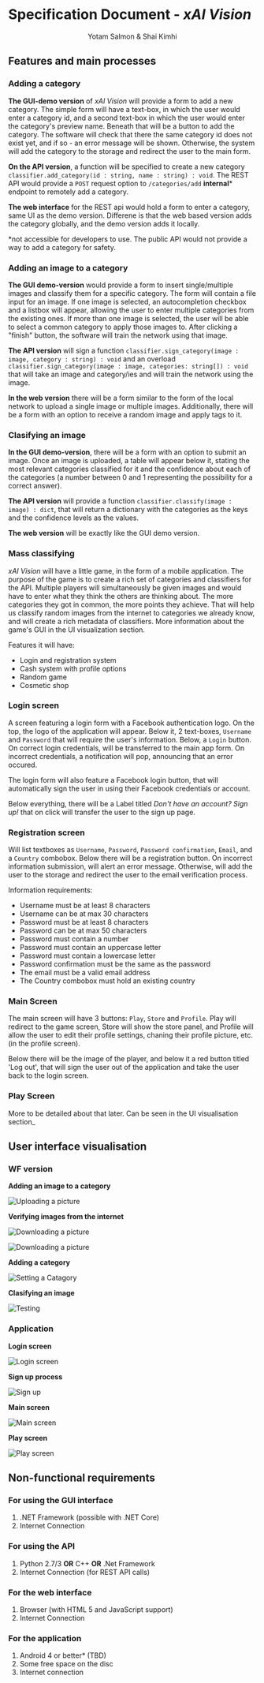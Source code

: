 # Specification Document - _xAI Vision_ #
<center>Yotam Salmon &amp; Shai Kimhi</center>

## Features and main processes ##

### Adding a category ###

**The GUI-demo version** of *xAI Vision* will provide a form to add a new category. The simple form will have a text-box, in which the user would enter a category id, and a second text-box in which the user would enter the category's preview name. Beneath that will be a button to add the category. The software will check that there the same category id does not exist yet, and if so - an error message will be shown. Otherwise, the system will add the category to the storage and redirect the user to the main form.

**On the API version**, a function will be specified to create a new category `classifier.add_category(id : string, name : string) : void`. The REST API would provide a `POST` request option to  `/categories/add` **internal*** endpoint to remotely add a category.

**The web interface** for the REST api would hold a form to enter a category, same UI as the demo version. Differene is that the web based version adds the category globally, and the demo version adds it locally.

*not accessible for developers to use. The public API would not provide a way to add a category for safety.

### Adding an image to a category ###

**The GUI demo-version** would provide a form to insert single/multiple images and classify them for a specific category. The form will contain a file input for an image.
If one image is selected, an autocompletion checkbox and a listbox will appear, allowing the user to enter multiple categories from the existing ones. If more than one image is selected,
the user will be able to select a common category to apply those images to. After clicking a "finish" button, the software will train the network using that image.

**The API version** will sign a function `classifier.sign_category(image : image, category : string) : void` and an overload `classifier.sign_category(image : image, categories: string[]) : void` that will take an image and category/ies and will train the network using the image.

**In the web version** there will be a form similar to the form of the local network to upload a single image or multiple images. Additionally, there will be a form with an option to receive a random image and apply tags to it. 

### Clasifying an image ###

**In the GUI demo-version**, there will be a form with an option to submit an image. Once an image is uploaded, a table will appear below it, stating the most relevant categories classified for it and the confidence about each of the categories (a number between 0 and 1 representing the possibility for a correct answer).

**The API version** will provide a function `classifier.classify(image : image) : dict`, that will return a dictionary with the categories as the keys and the confidence levels as the values.

**The web version** will be exactly like the GUI demo version.

### Mass classifying ###

_xAI Vision_ will have a little game, in the form of a mobile application. The purpose of the game is to create a rich set of categories and classifiers for the API. Multiple players will simultaneously be given images and would have to enter what they think the others are thinking about. The more categories they got in common, the more points they achieve. That will help us classify random images from the internet to categories we already know, and will create a rich metadata of classifiers. More information about the game's GUI in the UI visualization section.

Features it will have:
+ Login and registration system
+ Cash system with profile options
+ Random game
+ Cosmetic shop

### Login screen ###

A screen featuring a login form with a Facebook authentication logo. On the top, the logo of the application will appear. Below it, 2 text-boxes, `Username` and `Password` that will require the user's information. Below, a `Login` button. On correct login credentials, will be transferred to the main app form. On incorrect credentials, a notification will pop, announcing that an error occured. 

The login form will also feature a Facebook login button, that will automatically sign the user in using their Facebook credentials or account.

Below everything, there will be a Label titled _Don't have an account? Sign up!_ that on click will transfer the user to the sign up page.

### Registration screen ###

Will list textboxes as `Username`, `Password`, `Password confirmation`, `Email`, and a `Country` combobox. Below there will be a registration button. On incorrect information submission, will alert an error message. Otherwise, will add the user to the storage and redirect the user to the email verification process.

Information requirements: 
+ Username must be at least 8 characters
+ Username can be at max 30 characters
+ Password must be at least 8 characters
+ Password can be at max 50 characters
+ Password must contain a number
+ Password must contain an uppercase letter
+ Password must contain a lowercase letter
+ Password confirmation must be the same as the password
+ The email must be a valid email address
+ The Country combobox must hold an existing country

### Main Screen ###

The main screen will have 3 buttons: `Play`, `Store` and `Profile`. Play will redirect to the game screen, Store will show the store panel, and Profile will allow the user to edit their profile settings, chaning their profile picture, etc. (in the profile screen).

Below there will be the image of the player, and below it a red button titled 'Log out', that will sign the user out of the application and take the user back to the login screen.

### Play Screen ###

More to be detailed about that later. Can be seen in the UI visualisation section_


## User interface visualisation ##

### WF version ###

**Adding an image to a category**

![Uploading a picture](https://github.com/yotam180/xAI/blob/master/docs/xAI%20Vision/images/Uploading%20Picture.PNG?raw=true)


**Verifying images from the internet**

![Downloading a picture](https://github.com/yotam180/xAI/blob/master/docs/xAI%20Vision/images/Download1.PNG?raw=true)

![Downloading a picture](https://github.com/yotam180/xAI/blob/master/docs/xAI%20Vision/images/Download2.PNG?raw=true)

**Adding a category**

![Setting a Catagory](https://github.com/yotam180/xAI/blob/master/docs/xAI%20Vision/images/AddCatagory.PNG?raw=true)

**Clasifying an image**

![Testing](https://github.com/yotam180/xAI/blob/master/docs/xAI%20Vision/images/Test.PNG?raw=true)

### Application ###

**Login screen**

![Login screen](https://raw.githubusercontent.com/yotam180/xAI/master/docs/xAI%20Vision/images/first_form.png)

**Sign up process**

![Sign up](https://raw.githubusercontent.com/yotam180/xAI/master/docs/xAI%20Vision/images/signup.png)

**Main screen**

![Main screen](https://raw.githubusercontent.com/yotam180/xAI/master/docs/xAI%20Vision/images/main_form.png)

**Play screen**

![Play screen](https://raw.githubusercontent.com/yotam180/xAI/master/docs/xAI%20Vision/images/play.png)

## Non-functional requirements ##

### For using the GUI interface ###

1. .NET Framework (possible with .NET Core)
2. Internet Connection

### For using the API ###

1. Python 2.7/3 **OR** C++ **OR** .Net Framework
2. Internet Connection (for REST API calls)

### For the web interface ###

1. Browser (with HTML 5 and JavaScript support)
2. Internet Connection

### For the application ###

1. Android 4 or better* (TBD)
2. Some free space on the disc
3. Internet connection